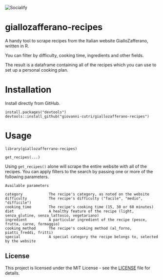 ![Socialify](https://github.com/giovanni-cutri/giallozafferano-recipes/blob/master/images/socialify.png)

# giallozafferano-recipes
A handy tool to scrape recipes from the Italian website GialloZafferano, written in R.

You can filter by difficulty, cooking time, ingredients and other fields.

The result is a dataframe containing all of the recipes which you can use to set up a personal cooking plan.

# Installation

Install directly from GitHub.

```
install.packages("devtools")
devtools::install_github("giovanni-cutri/giallozafferano-recipes")
````

# Usage

````
library(giallozafferrano-recipes)

get_recipes(...)
````
Using ````get_recipes()```` alone will scrape the entire website with all of the recipes.
You can apply filters to the search by passing one or more of the following parameters.

````
Available parameters

category            The recipe's category, as noted on the website
difficulty          The recipe's difficulty ("facile", "medio", "difficile")                              
cooking_time        The recipe's cooking time (15, 30 or 60 minutes)
diet                A healthy feature of the recipe (light, senza_glutine, senza_lattosio, vegetariano)
ingredient          A particular ingredient of the recipe (pesce, frutta, carne, formaggio)
cooking_method      The recipe's cooking method (al_forno, piatti_freddi, fritti)
special             A special category the recipe belongs to, selected by the website
````

## License

This project is licensed under the MIT License - see the [LICENSE](https://github.com/giovanni-cutri/giallozafferano-recipes/blob/master/LICENSE) file for details.
